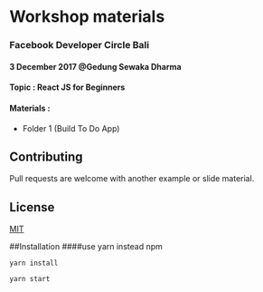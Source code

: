# Workshop materials
### Facebook Developer Circle Bali
#### 3 December 2017 @Gedung Sewaka Dharma
#### Topic : React JS for Beginners 
#### Materials :
* Folder 1 (Build To Do App)
## Contributing
Pull requests are welcome with another example or slide material.
## License
[MIT](https://choosealicense.com/licenses/mit/)

##Installation
####use yarn instead npm
```
yarn install
```
```
yarn start
```
